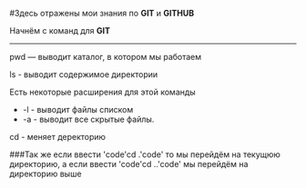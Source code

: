 #Здеcь отражены мои знания по **GIT** и **GITHUB**

Начнём с команд для **GIT**

---


pwd — выводит каталог, в котором мы работаем


ls - выводит содержимое директории


Есть некоторые расширения для этой команды

- -l - выводит файлы списком
- -a - выводит все скрытые файлы.

cd - меняет деректорию 

###Так же если ввести 'code'cd .'code' то мы перейдём на текущюю директорию, а если ввести  'code'cd ..'code' мы перейдём на директорию выше
